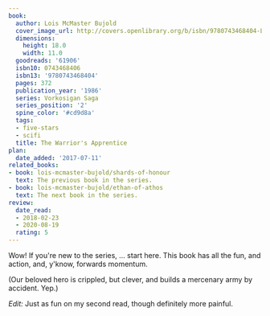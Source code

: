 ```yaml
---
book:
  author: Lois McMaster Bujold
  cover_image_url: http://covers.openlibrary.org/b/isbn/9780743468404-L.jpg
  dimensions:
    height: 18.0
    width: 11.0
  goodreads: '61906'
  isbn10: 0743468406
  isbn13: '9780743468404'
  pages: 372
  publication_year: '1986'
  series: Vorkosigan Saga
  series_position: '2'
  spine_color: '#cd9d8a'
  tags:
  - five-stars
  - scifi
  title: The Warrior's Apprentice
plan:
  date_added: '2017-07-11'
related_books:
- book: lois-mcmaster-bujold/shards-of-honour
  text: The previous book in the series.
- book: lois-mcmaster-bujold/ethan-of-athos
  text: The next book in the series.
review:
  date_read:
  - 2018-02-23
  - 2020-08-19
  rating: 5
---
```


Wow! If you're new to the series, … start here. This book has all the fun, and action, and, y'know, forwards momentum.

(Our beloved hero is crippled, but clever, and builds a mercenary army by accident. Yep.)

*Edit:* Just as fun on my second read, though definitely more painful.
